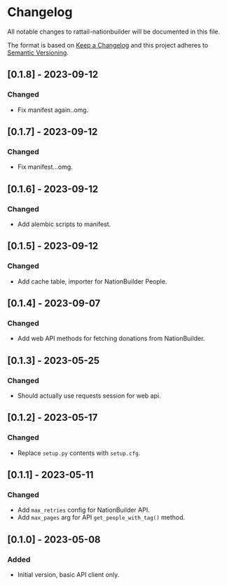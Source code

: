
# Changelog
All notable changes to rattail-nationbuilder will be documented in this file.

The format is based on [Keep a Changelog](http://keepachangelog.com/en/1.0.0/)
and this project adheres to [Semantic Versioning](http://semver.org/spec/v2.0.0.html).

## [0.1.8] - 2023-09-12
### Changed
- Fix manifest again..omg.

## [0.1.7] - 2023-09-12
### Changed
- Fix manifest...omg.

## [0.1.6] - 2023-09-12
### Changed
- Add alembic scripts to manifest.

## [0.1.5] - 2023-09-12
### Changed
- Add cache table, importer for NationBuilder People.

## [0.1.4] - 2023-09-07
### Changed
- Add web API methods for fetching donations from NationBuilder.

## [0.1.3] - 2023-05-25
### Changed
- Should actually use requests session for web api.

## [0.1.2] - 2023-05-17
### Changed
- Replace `setup.py` contents with `setup.cfg`.

## [0.1.1] - 2023-05-11
### Changed
- Add `max_retries` config for NationBuilder API.
- Add `max_pages` arg for API `get_people_with_tag()` method.

## [0.1.0] - 2023-05-08
### Added
- Initial version, basic API client only.
